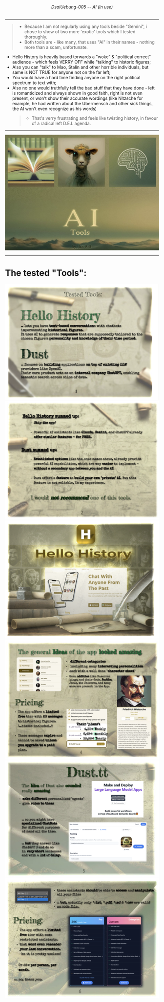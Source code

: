 ###### <p align="center"> DsaiUebung-005 -- AI (in use) </p>

<!-- ![assignment](./img/assignment.png)  -->

--- 

> - Because I am not regularly using any tools beside "Gemini", i chose to show of two more 'exotic' tools which I tested thoroughly.  
> - Both tools are - like many, that uses "AI" in their names - nothing more than a scam, unfortunate.  


- Hello History is heavily based torwards a "woke" & "political correct" audience - which feels VERRY OFF while "talking" to historic figures;  
- Also you can "talk" to Mao, Stalin and other horrible individuals, but same is NOT TRUE for anyone not on the far left; 
- You would have a hard time finding anyone on the right political spectrum to text with;
- Also no one would truthfully tell the bad stuff that they have done - left is romanticized and always shown in good faith, right is not even present, or won't show their accurate wordings (like Nitzsche for example, he had written about the Ubermensch and other sick things, the AI won't even recognize as his words)
  > - That's verry frustrating and feels like twisting history, in favour of a radical left D.E.I. agenda.  


---
 ![0](./img/0.png)

---
# The tested "Tools":

 ![1](./img/1.png)
 ![2](./img/2.png)
 ![3](./img/3.png)
 ![4](./img/4.png)
 ![5](./img/5.png)
 ![6](./img/6.png)
